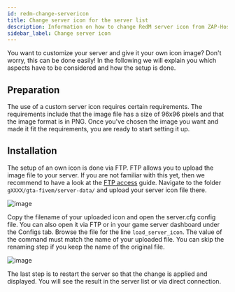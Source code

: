 ```yaml
---
id: redm-change-servericon
title: Change server icon for the server list
description: Information on how to change RedM server icon from ZAP-Hosting - ZAP-Hosting.com documentation
sidebar_label: Change server icon
---
```



You want to customize your server and give it your own icon image? Don't worry, this can be done easily! In the following we will explain you which aspects have to be considered and how the setup is done. 



## Preparation

The use of a custom server icon requires certain requirements. The requirements include that the image file has a size of 96x96 pixels and that the image format is in PNG. Once you've chosen the image you want and made it fit the requirements, you are ready to start setting it up. 



## Installation

The setup of an own icon is done via FTP. FTP allows you to upload the image file to your server. If you are not familiar with this yet, then we recommend to have a look at the [FTP access](gameserver-ftpaccess.md) guide. Navigate to the folder `gXXXX/gta-fivem/server-data/` and upload your server icon file there.

![image](https://user-images.githubusercontent.com/13604413/159137598-e4bd90d5-047e-4b16-8020-b9fc7c68f007.png)

Copy the filename of your uploaded icon and open the server.cfg config file. You can also open it via FTP or in your game server dashboard under the Configs tab. Browse the file for the line `load_server_icon`. The value of the command must match the name of your uploaded file. You can skip the renaming step if you keep the name of the original file. 

![image](https://user-images.githubusercontent.com/13604413/159137604-c8383001-abef-4cc9-ae10-e270c7aa33b3.png)



The last step is to restart the server so that the change is applied and displayed. You will see the result in the server list or via direct connection. 
